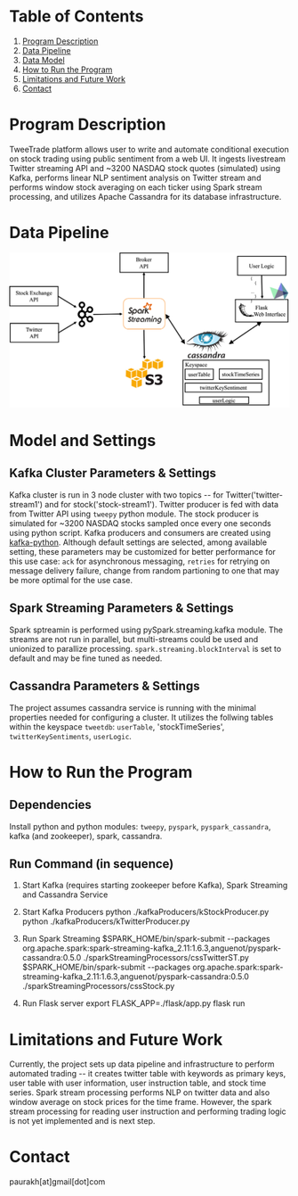 # Table of Contents
1. [Program Description](README.md#program-description)
2. [Data Pipeline](README.md#data-pipeline)
3. [Data Model](README.md#data-model)
4. [How to Run the Program](README.md#run-instruction)
5. [Limitations and Future Work](README.md#future-work)
6. [Contact](README.md#contact)


# Program Description

TweeTrade platform allows user to write and automate conditional execution on stock trading using public sentiment from a web UI. It ingests livestream Twitter streaming API and ~3200 NASDAQ stock quotes (simulated) using Kafka, performs linear NLP sentiment analysis on Twitter stream and performs window stock averaging on each ticker using Spark stream processing, and utilizes Apache Cassandra for its database infrastructure. 

# Data Pipeline

![data-pipeline](/Images/fig1-data-pipeline.png)

# Model and Settings
## Kafka Cluster Parameters & Settings
Kafka cluster is run in 3 node cluster with two topics -- for Twitter('twitter-stream1') and for stock('stock-stream1'). Twitter producer is fed with data from Twitter API using `tweepy` python module. The stock producer is simulated for ~3200 NASDAQ stocks sampled once every one seconds using python script. Kafka producers and consumers are created using [kafka-python](https://kafka-python.readthedocs.io). Although default settings are selected, among available setting, these parameters may be customized for better performance for this use case: `ack` for asynchronous messaging, `retries` for retrying on message delivery failure, change from random partioning to one that may be more optimal for the use case.

## Spark Streaming Parameters & Settings
Spark sptreamin is performed using pySpark.streaming.kafka module. The streams are not run in parallel, but multi-streams could be used and unionized to parallize processing. `spark.streaming.blockInterval` is set to default and may be fine tuned as needed.

## Cassandra Parameters & Settings
The project assumes cassandra service is running with the minimal properties needed for configuring a cluster. It utilizes the follwing tables within the keyspace `tweetdb`: `userTable`, 'stockTimeSeries', `twitterKeySentiments`, `userLogic`. 


# How to Run the Program
## Dependencies
Install python and python modules: `tweepy`, `pyspark`, `pyspark_cassandra`, kafka (and zookeeper), spark, cassandra.
## Run Command (in sequence)
1. Start Kafka (requires starting zookeeper before Kafka), Spark Streaming and Cassandra Service

2. Start Kafka Producers
python ./kafkaProducers/kStockProducer.py
python ./kafkaProducers/kTwitterProducer.py

3. Run Spark Streaming
$SPARK_HOME/bin/spark-submit --packages org.apache.spark:spark-streaming-kafka_2.11:1.6.3,anguenot/pyspark-cassandra:0.5.0 ./sparkStreamingProcessors/cssTwitterST.py
$SPARK_HOME/bin/spark-submit --packages org.apache.spark:spark-streaming-kafka_2.11:1.6.3,anguenot/pyspark-cassandra:0.5.0 ./sparkStreamingProcessors/cssStock.py	

4. Run Flask server
export FLASK_APP=./flask/app.py
flask run

# Limitations and Future Work
Currently, the project sets up data pipeline and infrastructure to perform automated trading -- it creates twitter table with keywords as primary keys, user table with user information, user instruction table, and stock time series. Spark stream processing performs NLP on twitter data and also window average on stock prices for the time frame. However, the spark stream processing for reading user instruction and performing trading logic is not yet implemented and is next step.   

# Contact
paurakh[at]gmail[dot]com

